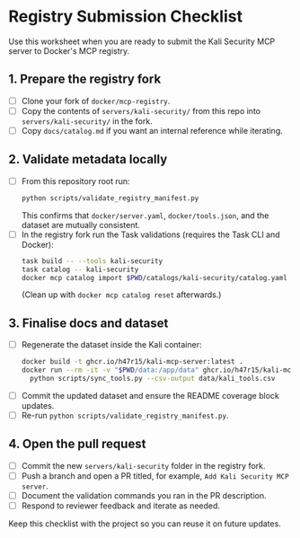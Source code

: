 # Registry Submission Checklist

Use this worksheet when you are ready to submit the Kali Security MCP server to
Docker's MCP registry.

## 1. Prepare the registry fork
- [ ] Clone your fork of `docker/mcp-registry`.
- [ ] Copy the contents of `servers/kali-security/` from this repo into
      `servers/kali-security/` in the fork.
- [ ] Copy `docs/catalog.md` if you want an internal reference while iterating.

## 2. Validate metadata locally
- [ ] From this repository root run:
  ```bash
  python scripts/validate_registry_manifest.py
  ```
  This confirms that `docker/server.yaml`, `docker/tools.json`, and the dataset
  are mutually consistent.
- [ ] In the registry fork run the Task validations (requires the Task CLI and Docker):
  ```bash
  task build -- --tools kali-security
  task catalog -- kali-security
  docker mcp catalog import $PWD/catalogs/kali-security/catalog.yaml
  ```
  (Clean up with `docker mcp catalog reset` afterwards.)

## 3. Finalise docs and dataset
- [ ] Regenerate the dataset inside the Kali container:
  ```bash
  docker build -t ghcr.io/h47r15/kali-mcp-server:latest .
  docker run --rm -it -v "$PWD/data:/app/data" ghcr.io/h47r15/kali-mcp-server:latest \
    python scripts/sync_tools.py --csv-output data/kali_tools.csv
  ```
- [ ] Commit the updated dataset and ensure the README coverage block updates.
- [ ] Re-run `python scripts/validate_registry_manifest.py`.

## 4. Open the pull request
- [ ] Commit the new `servers/kali-security` folder in the registry fork.
- [ ] Push a branch and open a PR titled, for example, `Add Kali Security MCP server`.
- [ ] Document the validation commands you ran in the PR description.
- [ ] Respond to reviewer feedback and iterate as needed.

Keep this checklist with the project so you can reuse it on future updates.
